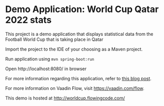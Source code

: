 # Demo Application: World Cup Qatar 2022 stats

This project is a demo application that displays statistical data from the Football World Cup that is taking place in Qatar

Import the project to the IDE of your choosing as a Maven project. 

Run application using
`mvn spring-boot:run`

Open http://localhost:8080/ in browser

For more information regarding this application, refer to [this blog post](https://www.flowingcode.com/2018/07/vaadin-10-spring-demo-application-world.html).

For more information on Vaadin Flow, visit https://vaadin.com/flow.

This demo is hosted at http://worldcup.flowingcode.com/